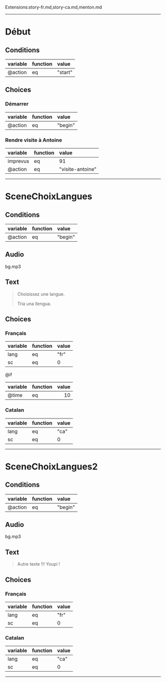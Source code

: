 Extensions:story-fr.md,story-ca.md,menton.md

*****

# Début
## Conditions
| variable   | function   | value   |
|:-----------|:-----------|:--------|
| @action    | eq         | "start" |

## Choices
### Démarrer
| variable   | function   | value   |
|:-----------|:-----------|:--------|
| @action    | eq         | "begin" |
### Rendre visite à Antoine
| variable   | function   | value            |
|:-----------|:-----------|:-----------------|
| imprevus   | eq         | 91               |
| @action    | eq         | "visite-antoine" |

******

# SceneChoixLangues
## Conditions
| variable   | function   | value   |
|:-----------|:-----------|:--------|
| @action    | eq         | "begin" |

## Audio
bg.mp3
## Text
> Choisissez une langue.
> 
> Tria una llengua.
## Choices
### Français
| variable   | function   | value   |
|:-----------|:-----------|:--------|
| lang       | eq         | "fr"    |
| sc         | eq         | 0       |

@if

| variable   | function   |   value |
|:-----------|:-----------|--------:|
| @time      | eq         |      10 |
### Catalan
| variable   | function   | value   |
|:-----------|:-----------|:--------|
| lang       | eq         | "ca"    |
| sc         | eq         | 0       |

******

# SceneChoixLangues2
## Conditions
| variable   | function   | value   |
|:-----------|:-----------|:--------|
| @action    | eq         | "begin" |

## Audio
bg.mp3
## Text
> Autre texte !!!
> Youpi !
## Choices
### Français
| variable   | function   | value   |
|:-----------|:-----------|:--------|
| lang       | eq         | "fr"    |
| sc         | eq         | 0       |
### Catalan
| variable   | function   | value   |
|:-----------|:-----------|:--------|
| lang       | eq         | "ca"    |
| sc         | eq         | 0       |

******

